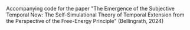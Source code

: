 Accompanying code for the paper "The Emergence of the Subjective Temporal Now: The Self-Simulational Theory of Temporal Extension from the Perspective of the Free-Energy Principle" (Bellingrath, 2024)
